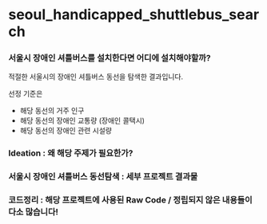 # seoul_handicapped_shuttlebus_search

### 서울시 장애인 셔틀버스를 설치한다면 어디에 설치해야할까? 

적절한 서울시의 장애인 셔틀버스 동선을 탐색한 결과입니다.

선정 기준은 
- 해당 동선의 거주 인구
- 해당 동선의 장애인 교통량 (장애인 콜택시)
- 해당 동선의 장애인 관련 시설량 

### Ideation : 왜 해당 주제가 필요한가? 

### 서울시 장애인 셔틀버스 동선탐색 : 세부 프로젝트 결과물

### 코드정리 : 해당 프로젝트에 사용된 Raw Code / 정립되지 않은 내용들이 다소 많습니다!
